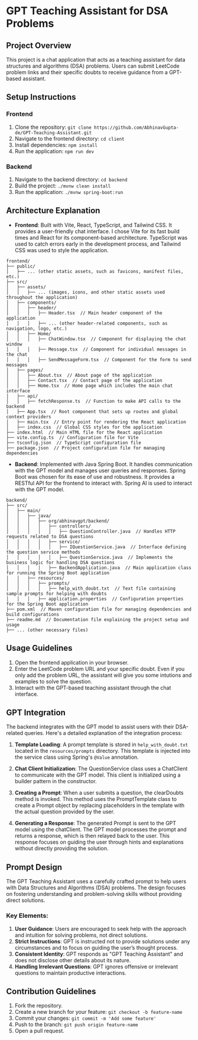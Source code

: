 # GPT Teaching Assistant for DSA Problems

## Project Overview

This project is a chat application that acts as a teaching assistant for data structures and algorithms (DSA) problems. Users can submit LeetCode problem links and their specific doubts to receive guidance from a GPT-based assistant.

## Setup Instructions

### Frontend

1. Clone the repository: `git clone https://github.com/AbhinavGupta-de/GPT-Teaching-Assistant.git`
2. Navigate to the frontend directory: `cd client`
3. Install dependencies: `npm install`
4. Run the application: `npm run dev`

### Backend

1. Navigate to the backend directory: `cd backend`
2. Build the project: `./mvnw clean install`
3. Run the application: `./mvnw spring-boot:run`

## Architecture Explanation

- **Frontend**: Built with Vite, React, TypeScript, and Tailwind CSS. It provides a user-friendly chat interface. I chose Vite for its fast build times and React for its component-based architecture. TypeScript was used to catch errors early in the development process, and Tailwind CSS was used to style the application.

```
frontend/
├── public/
│   ├── ... (other static assets, such as favicons, manifest files, etc.)
├── src/
│   ├── assets/
│   │   ├── ... (images, icons, and other static assets used throughout the application)
│   ├── components/
│   │   ├── header/
│   │   │   ├── Header.tsx  // Main header component of the application
│   │   │   ├── ... (other header-related components, such as navigation, logo, etc.)
│   │   ├── Home/
│   │   │   ├── ChatWindow.tsx  // Component for displaying the chat window
│   │   │   ├── Message.tsx  // Component for individual messages in the chat
│   │   │   ├── SendMessageForm.tsx  // Component for the form to send messages
│   ├── pages/
│   │   ├── About.tsx  // About page of the application
│   │   ├── Contact.tsx  // Contact page of the application
│   │   ├── Home.tsx  // Home page which includes the main chat interface
│   ├── api/
│   │   ├── fetchResponse.ts  // Function to make API calls to the backend
│   ├── App.tsx  // Root component that sets up routes and global context providers
│   ├── main.tsx  // Entry point for rendering the React application
│   ├── index.css  // Global CSS styles for the application
├── index.html  // Main HTML file for the React application
├── vite.config.ts  // Configuration file for Vite
├── tsconfig.json  // TypeScript configuration file
├── package.json  // Project configuration file for managing dependencies
```

- **Backend**: Implemented with Java Spring Boot. It handles communication with the GPT model and manages user queries and responses. Spring Boot was chosen for its ease of use and robustness. It provides a RESTful API for the frontend to interact with. Spring AI is used to interact with the GPT model.

```
backend/
├── src/
│   ├── main/
│   │   ├── java/
│   │   │   ├── org/abhinavgpt/backend/
│   │   │   │   ├── controllers/
│   │   │   │   │   ├── QuestionController.java  // Handles HTTP requests related to DSA questions
│   │   │   │   ├── service/
│   │   │   │   │   ├── IQuestionService.java  // Interface defining the question service methods
│   │   │   │   │   ├── QuestionService.java  // Implements the business logic for handling DSA questions
│   │   │   │   ├── BackendApplication.java  // Main application class for running the Spring Boot application
│   │   ├── resources/
│   │   │   ├── prompts/
│   │   │   │   ├── help_with_doubt.txt  // Text file containing sample prompts for helping with doubts
│   │   │   ├── application.properties  // Configuration properties for the Spring Boot application
├── pom.xml  // Maven configuration file for managing dependencies and build configurations
├── readme.md  // Documentation file explaining the project setup and usage
├── ... (other necessary files)

```

## Usage Guidelines

1. Open the frontend application in your browser.
2. Enter the LeetCode problem URL and your specific doubt. Even if you only add the problem URL, the assistant will give you some intutions and examples to solve the question.
3. Interact with the GPT-based teaching assistant through the chat interface.

## GPT Integration

The backend integrates with the GPT model to assist users with their DSA-related queries. Here's a detailed explanation of the integration process:

1. **Template Loading**: A prompt template is stored in `help_with_doubt.txt` located in the `resources/prompts` directory. This template is injected into the service class using Spring's `@Value` annotation.

2. **Chat Client Initialization**: The QuestionService class uses a ChatClient to communicate with the GPT model. This client is initialized using a builder pattern in the constructor.

3. **Creating a Prompt**: When a user submits a question, the clearDoubts method is invoked. This method uses the PromptTemplate class to create a Prompt object by replacing placeholders in the template with the actual question provided by the user.

4. **Generating a Response**: The generated Prompt is sent to the GPT model using the chatClient. The GPT model processes the prompt and returns a response, which is then relayed back to the user. This response focuses on guiding the user through hints and explanations without directly providing the solution.

## Prompt Design

The GPT Teaching Assistant uses a carefully crafted prompt to help users with Data Structures and Algorithms (DSA) problems. The design focuses on fostering understanding and problem-solving skills without providing direct solutions.

### Key Elements:

1. **User Guidance**: Users are encouraged to seek help with the approach and intuition for solving problems, not direct solutions.
2. **Strict Instructions**: GPT is instructed not to provide solutions under any circumstances and to focus on guiding the user’s thought process.
3. **Consistent Identity**: GPT responds as "GPT Teaching Assistant" and does not disclose other details about its nature.
4. **Handling Irrelevant Questions**: GPT ignores offensive or irrelevant questions to maintain productive interactions.

## Contribution Guidelines

1. Fork the repository.
2. Create a new branch for your feature: `git checkout -b feature-name`
3. Commit your changes: `git commit -m 'Add some feature'`
4. Push to the branch: `git push origin feature-name`
5. Open a pull request.
